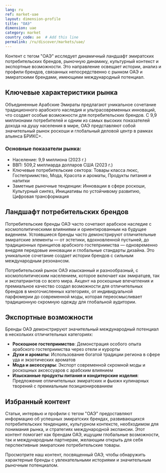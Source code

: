 ```yaml
---
lang: ru
ref: market-uae
layout: dimension-profile
title: "ОАЭ"
dimension: uae
category: market
country_code: ae  # Add this line
permalink: /ru/discover/markets/uae/
---
```


Контент с тегом "ОАЭ" исследует динамичный ландшафт эмиратских потребительских брендов, рыночную динамику, культурный контекст и экспортные возможности. Это направление освещает истории, анализ и профили брендов, связанных непосредственно с рынком ОАЭ и эмиратскими брендами, имеющими международный потенциал.

## Ключевые характеристики рынка

Объединенные Арабские Эмираты предлагают уникальное сочетание традиционного арабского наследия и ультрасовременных инноваций, что создает особые возможности для потребительских брендов. С 9,9 миллионами потребителей и одним из самых высоких показателей дохода на душу населения в мире, ОАЭ представляют собой значительный рынок роскоши и глобальный деловой центр в рамках альянса БРИКС+.

### Основные показатели рынка:
- Население: 9,9 миллиона (2023 г.)
- ВВП: 509,2 миллиарда долларов США (2023 г.)
- Ключевые потребительские сектора: Товары класса люкс, Гостеприимство, Мода, Красота и ароматы, Продукты питания и напитки
- Заметные рыночные тенденции: Инновации в сфере роскоши, Культурный синтез, Инициативы по устойчивому развитию, Цифровая трансформация

## Ландшафт потребительских брендов

Потребительские бренды ОАЭ часто сочетают арабское наследие с космополитическими влияниями и ориентированным на будущее видением. Устоявшиеся бренды часто демонстрируют отличительные эмиратские элементы — от эстетики, вдохновленной пустыней, до традиционных принципов арабского гостеприимства — одновременно внедряя передовые инновации и глобальные стандарты дизайна. Это уникальное сочетание создает истории брендов с сильным международным резонансом.

Потребительский рынок ОАЭ изысканный и разнообразный, с космополитическим населением, которое включает как эмиратцев, так и экспатриантов со всего мира. Акцент на роскошные впечатления и премиальное качество создал возможности для отличительных брендов в многочисленных категориях, от индивидуальной парфюмерии до современной моды, которая переосмысливает традиционную скромную одежду для глобальной аудитории.

## Экспортные возможности

Бренды ОАЭ демонстрируют значительный международный потенциал в нескольких отличительных категориях:

- **Роскошное гостеприимство**: Демонстрация особого опыта арабского гостеприимства через отели и курорты
- **Духи и ароматы**: Использование богатой традиции региона в сфере уда и экзотических ароматов
- **Мода и аксессуары**: Экспорт современной скромной моды и роскошных аксессуаров с арабским влиянием
- **Изысканные продукты питания и кондитерские изделия**: Предложение отличительных эмиратских и фьюжн кулинарных творений с премиальным позиционированием

## Избранный контент

Статьи, интервью и профили с тегом "ОАЭ" предоставляют информацию об успешных эмиратских брендах, развивающихся потребительских тенденциях, культурном контексте, необходимом для понимания рынка, и стратегиях международной экспансии. Этот контент помогает как брендам ОАЭ, ищущим глобальные возможности, так и международным партнерам, желающим открыть для себя перспективные эмиратские потребительские товары.

Просмотрите наш контент, посвященный ОАЭ, чтобы обнаружить характерные бренды с увлекательными историями и значительным рыночным потенциалом.